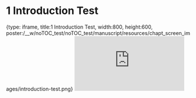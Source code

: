 # 1 Introduction Test
 
{type: iframe, title:1 Introduction Test, width:800, height:600, poster:/__w/noTOC_test/noTOC_test/manuscript/resources/chapt_screen_images/introduction-test.png}
![](https://kweav.github.io/noTOC_test/introduction-test.html)
 

 
